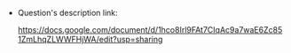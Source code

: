+ Question's description link:

    https://docs.google.com/document/d/1hco8Irl9FAt7CIqAc9a7waE6Zc851ZmLhqZLWWFHjWA/edit?usp=sharing